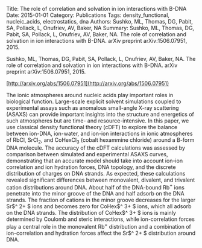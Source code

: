 Title: The role of correlation and solvation in ion interactions with B-DNA
Date: 2015-01-01
Category: Publications
Tags: density_functional, nucleic_acids, electrostatics, dna
Authors: Sushko, ML, Thomas, DG, Pabit, SA, Pollack, L, Onufriev, AV, Baker, NA
Summary: Sushko, ML, Thomas, DG, Pabit, SA, Pollack, L, Onufriev, AV, Baker, NA. The role of correlation and solvation in ion interactions with B-DNA. arXiv preprint arXiv:1506.07951, 2015. 

Sushko, ML, Thomas, DG, Pabit, SA, Pollack, L, Onufriev, AV, Baker, NA. The role of correlation and solvation in ion interactions with B-DNA. arXiv preprint arXiv:1506.07951, 2015. 

[http://arxiv.org/abs/1506.07951](http://arxiv.org/abs/1506.07951)

The ionic atmospheres around nucleic acids play important roles in biological function. Large-scale explicit solvent simulations coupled to experimental assays such as anomalous small-angle X-ray scattering (ASAXS) can provide important insights into the structure and energetics of such atmospheres but are time- and resource-intensive. In this paper, we use classical density functional theory (cDFT) to explore the balance between ion-DNA, ion-water, and ion-ion interactions in ionic atmospheres of RbCl, SrCl$_2$, and CoHexCl$_3$ (cobalt hexammine chloride) around a B-form DNA molecule. The accuracy of the cDFT calculations was assessed by comparison between simulated and experimental ASAXS curves, demonstrating that an accurate model should take into account ion-ion correlation and ion hydration forces, DNA topology, and the discrete distribution of charges on DNA strands. As expected, these calculations revealed significant differences between monovalent, divalent, and trivalent cation distributions around DNA. About half of the DNA-bound Rb$^+$ ions penetrate into the minor groove of the DNA and half adsorb on the DNA strands. The fraction of cations in the minor groove decreases for the larger Sr$^ 2+ $ ions and becomes zero for CoHex$^ 3+ $ ions, which all adsorb on the DNA strands. The distribution of CoHex$^ 3+ $ ions is mainly determined by Coulomb and steric interactions, while ion-correlation forces play a central role in the monovalent Rb$^+$ distribution and a combination of ion-correlation and hydration forces affect the Sr$^ 2+ $ distribution around DNA.
